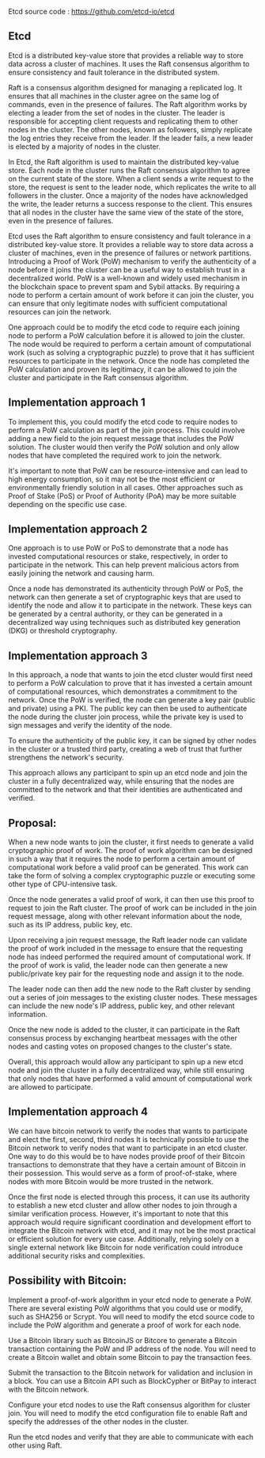 Etcd source code : https://github.com/etcd-io/etcd

## Etcd
Etcd is a distributed key-value store that provides a reliable way to store data across a cluster of machines. It uses the Raft consensus algorithm to ensure consistency and fault tolerance in the distributed system.

Raft is a consensus algorithm designed for managing a replicated log. It ensures that all machines in the cluster agree on the same log of commands, even in the presence of failures. The Raft algorithm works by electing a leader from the set of nodes in the cluster. The leader is responsible for accepting client requests and replicating them to other nodes in the cluster. The other nodes, known as followers, simply replicate the log entries they receive from the leader. If the leader fails, a new leader is elected by a majority of nodes in the cluster.

In Etcd, the Raft algorithm is used to maintain the distributed key-value store. Each node in the cluster runs the Raft consensus algorithm to agree on the current state of the store. When a client sends a write request to the store, the request is sent to the leader node, which replicates the write to all followers in the cluster. Once a majority of the nodes have acknowledged the write, the leader returns a success response to the client. This ensures that all nodes in the cluster have the same view of the state of the store, even in the presence of failures.

Etcd uses the Raft algorithm to ensure consistency and fault tolerance in a distributed key-value store. It provides a reliable way to store data across a cluster of machines, even in the presence of failures or network partitions.
Introducing a Proof of Work (PoW) mechanism to verify the authenticity of a node before it joins the cluster can be a useful way to establish trust in a decentralized world. PoW is a well-known and widely used mechanism in the blockchain space to prevent spam and Sybil attacks. By requiring a node to perform a certain amount of work before it can join the cluster, you can ensure that only legitimate nodes with sufficient computational resources can join the network.

One approach could be to modify the etcd code to require each joining node to perform a PoW calculation before it is allowed to join the cluster. The node would be required to perform a certain amount of computational work (such as solving a cryptographic puzzle) to prove that it has sufficient resources to participate in the network. Once the node has completed the PoW calculation and proven its legitimacy, it can be allowed to join the cluster and participate in the Raft consensus algorithm.

## Implementation approach 1
To implement this, you could modify the etcd code to require nodes to perform a PoW calculation as part of the join process. This could involve adding a new field to the join request message that includes the PoW solution. The cluster would then verify the PoW solution and only allow nodes that have completed the required work to join the network.

It's important to note that PoW can be resource-intensive and can lead to high energy consumption, so it may not be the most efficient or environmentally friendly solution in all cases. Other approaches such as Proof of Stake (PoS) or Proof of Authority (PoA) may be more suitable depending on the specific use case.

## Implementation approach 2 
One approach is to use PoW or PoS to demonstrate that a node has invested computational resources or stake, respectively, in order to participate in the network. This can help prevent malicious actors from easily joining the network and causing harm.

Once a node has demonstrated its authenticity through PoW or PoS, the network can then generate a set of cryptographic keys that are used to identify the node and allow it to participate in the network. These keys can be generated by a central authority, or they can be generated in a decentralized way using techniques such as distributed key generation (DKG) or threshold cryptography.

## Implementation approach 3
In this approach, a node that wants to join the etcd cluster would first need to perform a PoW calculation to prove that it has invested a certain amount of computational resources, which demonstrates a commitment to the network. Once the PoW is verified, the node can generate a key pair (public and private) using a PKI. The public key can then be used to authenticate the node during the cluster join process, while the private key is used to sign messages and verify the identity of the node.

To ensure the authenticity of the public key, it can be signed by other nodes in the cluster or a trusted third party, creating a web of trust that further strengthens the network's security.

This approach allows any participant to spin up an etcd node and join the cluster in a fully decentralized way, while ensuring that the nodes are committed to the network and that their identities are authenticated and verified.


## Proposal:
When a new node wants to join the cluster, it first needs to generate a valid cryptographic proof of work. The proof of work algorithm can be designed in such a way that it requires the node to perform a certain amount of computational work before a valid proof can be generated. This work can take the form of solving a complex cryptographic puzzle or executing some other type of CPU-intensive task.

Once the node generates a valid proof of work, it can then use this proof to request to join the Raft cluster. The proof of work can be included in the join request message, along with other relevant information about the node, such as its IP address, public key, etc.

Upon receiving a join request message, the Raft leader node can validate the proof of work included in the message to ensure that the requesting node has indeed performed the required amount of computational work. If the proof of work is valid, the leader node can then generate a new public/private key pair for the requesting node and assign it to the node.

The leader node can then add the new node to the Raft cluster by sending out a series of join messages to the existing cluster nodes. These messages can include the new node's IP address, public key, and other relevant information.

Once the new node is added to the cluster, it can participate in the Raft consensus process by exchanging heartbeat messages with the other nodes and casting votes on proposed changes to the cluster's state.

Overall, this approach would allow any participant to spin up a new etcd node and join the cluster in a fully decentralized way, while still ensuring that only nodes that have performed a valid amount of computational work are allowed to participate.

## Implementation approach 4

We can have bitcoin network to verify the nodes that wants to participate and elect the first, second, third nodes
It is technically possible to use the Bitcoin network to verify nodes that want to participate in an etcd cluster. One way to do this would be to have nodes provide proof of their Bitcoin transactions to demonstrate that they have a certain amount of Bitcoin in their possession. This would serve as a form of proof-of-stake, where nodes with more Bitcoin would be more trusted in the network.

Once the first node is elected through this process, it can use its authority to establish a new etcd cluster and allow other nodes to join through a similar verification process. However, it's important to note that this approach would require significant coordination and development effort to integrate the Bitcoin network with etcd, and it may not be the most practical or efficient solution for every use case. Additionally, relying solely on a single external network like Bitcoin for node verification could introduce additional security risks and complexities.

## Possibility with Bitcoin:

Implement a proof-of-work algorithm in your etcd node to generate a PoW. There are several existing PoW algorithms that you could use or modify, such as SHA256 or Scrypt. You will need to modify the etcd source code to include the PoW algorithm and generate a proof of work for each node.

Use a Bitcoin library such as BitcoinJS or Bitcore to generate a Bitcoin transaction containing the PoW and IP address of the node. You will need to create a Bitcoin wallet and obtain some Bitcoin to pay the transaction fees.

Submit the transaction to the Bitcoin network for validation and inclusion in a block. You can use a Bitcoin API such as BlockCypher or BitPay to interact with the Bitcoin network.

Configure your etcd nodes to use the Raft consensus algorithm for cluster join. You will need to modify the etcd configuration file to enable Raft and specify the addresses of the other nodes in the cluster.

Run the etcd nodes and verify that they are able to communicate with each other using Raft.



